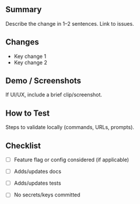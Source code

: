## Summary

Describe the change in 1–2 sentences. Link to issues.

## Changes

- Key change 1
- Key change 2

## Demo / Screenshots

If UI/UX, include a brief clip/screenshot.

## How to Test

Steps to validate locally (commands, URLs, prompts).

## Checklist

- [ ] Feature flag or config considered (if applicable)
- [ ] Adds/updates docs
- [ ] Adds/updates tests
- [ ] No secrets/keys committed


